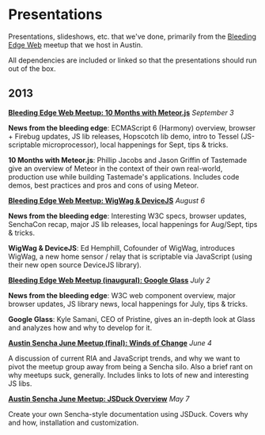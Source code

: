 Presentations
=============

Presentations, slideshows, etc. that we've done, primarily from the
[Bleeding Edge Web](http://www.meetup.com/bleeding-edge-web/) meetup that we host in Austin.

All dependencies are included or linked so that the presentations should run out of the box.

2013
----

[**Bleeding Edge Web Meetup: 10 Months with Meteor.js**](/2013/09-sept-edge-meetup/) _September 3_

**News from the bleeding edge**: ECMAScript 6 (Harmony) overview, browser + Firebug updates, JS lib releases,
Hopscotch lib demo, intro to Tessel (JS-scriptable microprocessor), local happenings for Sept, tips & tricks.

**10 Months with Meteor.js**: Phillip Jacobs and Jason Griffin of Tastemade give an overview of Meteor
in the context of their own real-world, production use while building Tastemade's applications. Includes
code demos, best practices and pros and cons of using Meteor.

[**Bleeding Edge Web Meetup: WigWag & DeviceJS**](/2013/08-aug-edge-meetup/) _August 6_

**News from the bleeding edge**: Interesting W3C specs, browser updates, SenchaCon recap, major JS
lib releases, local happenings for Aug/Sept, tips & tricks.

**WigWag & DeviceJS**: Ed Hemphill, Cofounder of WigWag, introduces WigWag, a new home sensor / relay
that is scriptable via JavaScript (using their new open source DeviceJS library).

[**Bleeding Edge Web Meetup (inaugural): Google Glass**](/2013/07-july-edge-meetup/) _July 2_

**News from the bleeding edge**: W3C web component overview, major browser updates, JS library news,
local happenings for July, tips & tricks.

**Google Glass**: Kyle Samani, CEO of Pristine, gives an in-depth look at Glass and analyzes how and why to develop for it.


[**Austin Sencha June Meetup (final): Winds of Change**](/2013/06-june-sencha-meetup/) _June 4_

A discussion of current RIA and JavaScript trends, and why we want to pivot the meetup group away from
being a Sencha silo. Also a brief rant on why meetups suck, generally. Includes links to lots of new
and interesting JS libs.

[**Austin Sencha June Meetup: JSDuck Overview**](/2013/05-may-sencha-meetup-jsduck/reveal.js/) _May 7_

Create your own Sencha-style documentation using JSDuck. Covers why and how, installation and customization.

